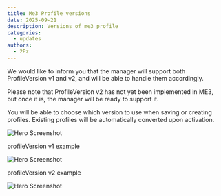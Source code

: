 ```yaml
---
title: Me3 Profile versions
date: 2025-09-21
description: Versions of me3 profile
categories:
  - updates
authors:
  - 2Pz
---
```

We would like to inform you that the manager will support both ProfileVersion v1 and v2, and will be able to handle them accordingly.

<!-- more -->

Please note that ProfileVersion v2 has not yet been implemented in ME3, but once it is, the manager will be ready to support it.

You will be able to choose which version to use when saving or creating profiles. Existing profiles will be automatically converted upon activation.

![Hero Screenshot](https://i.ibb.co/1G3yMjfx/Screenshot-20250921-225221.png)

profileVersion v1 example

![Hero Screenshot](https://i.ibb.co/v61G0V23/Screenshot-20250921-225303.png)


profileVersion v2 example

![Hero Screenshot](https://i.ibb.co/HLmng81T/Screenshot-20250921-225333.png)
